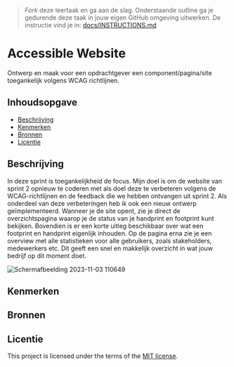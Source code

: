 > _Fork_ deze leertaak en ga aan de slag. Onderstaande outline ga je gedurende deze taak in jouw eigen GitHub omgeving uitwerken. De instructie vind je in: [docs/INSTRUCTIONS.md](https://github.com/fdnd-task/all-human-accessible-website/blob/main/docs/INSTRUCTIONS.md)

# Accessible Website

Ontwerp en maak voor een opdrachtgever een component/pagina/site toegankelijk volgens WCAG richtlijnen.

## Inhoudsopgave

  * [Beschrijving](#beschrijving)
  * [Kenmerken](#kenmerken)
  * [Bronnen](#bronnen)
  * [Licentie](#licentie)

## Beschrijving

In deze sprint is toegankelijkheid de focus. Mijn doel is om de website van sprint 2 opnieuw te coderen met als doel deze te verbeteren volgens de WCAG-richtlijnen en de feedback die we hebben ontvangen uit sprint 2. Als onderdeel van deze verbeteringen heb ik ook een nieuw ontwerp geïmplementeerd. Wanneer je de site opent, zie je direct de overzichtspagina waarop je de status van je handprint en footprint kunt bekijken. Bovendien is er een korte uitleg beschikbaar over wat een footprint en handprint eigenlijk inhouden. 
Op de pagina erna zie je een overview met alle statistieken voor alle gebruikers, zoals stakeholders, medewerkers etc. Dit geeft een snel en makkelijk overzicht in wat jouw bedrijf op dit moment doet.

![Schermafbeelding 2023-11-03 110649](https://github.com/smolgeorgie/all-human-accessible-website/assets/144005439/32af7646-754c-4a17-ab10-a45f5e8bc6a2)



## Kenmerken
<!-- Bij Kenmerken staat welke technieken zijn gebruikt en hoe. Wat is de HTML structuur? Wat zijn de belangrijkste dingen in CSS? Wat is er met Javascript gedaan en hoe? Misschien heb je een framwork of library gebruikt? -->



## Bronnen

## Licentie


This project is licensed under the terms of the [MIT license](./LICENSE).
